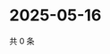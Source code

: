 # 2025-05-16

共 0 条

<!-- BEGIN ZHIHUVIDEO -->
<!-- 最后更新时间 Fri May 16 2025 22:11:29 GMT+0800 (China Standard Time) -->

<!-- END ZHIHUVIDEO -->
